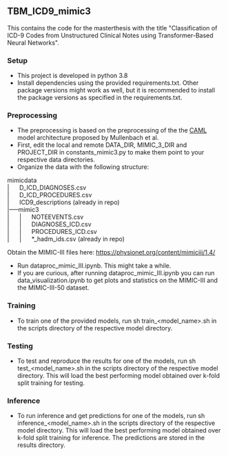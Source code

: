 ## TBM_ICD9_mimic3
This contains the code for the masterthesis with the title "Classification of ICD-9 Codes from Unstructured Clinical Notes using Transformer-Based Neural Networks".

### Setup
- This project is developed in python 3.8
- Install dependencies using the provided requirements.txt. Other package versions might work as well, but it is recommended to install the package versions as specified in the requirements.txt.

### Preprocessing
- The preprocessing is based on the preprocessing of the the [CAML](https://arxiv.org/abs/1802.05695) model architecture proposed by Mullenbach et al.
- First, edit the local and remote DATA_DIR, MIMIC_3_DIR and PROJECT_DIR in constants_mimic3.py to make them point to your respective data directories.
- Organize the data with the following structure:

mimicdata\
|&nbsp;&nbsp;&nbsp;&nbsp;&nbsp;&nbsp;D_ICD_DIAGNOSES.csv\
|&nbsp;&nbsp;&nbsp;&nbsp;&nbsp;&nbsp;D_ICD_PROCEDURES.csv\
|&nbsp;&nbsp;&nbsp;&nbsp;&nbsp;&nbsp;ICD9_descriptions (already in repo)\
|&ndash;&ndash;&ndash;mimic3\
|&nbsp;&nbsp;&nbsp;&nbsp;&nbsp;&nbsp;|&nbsp;&nbsp;&nbsp;&nbsp;&nbsp;&nbsp;NOTEEVENTS.csv\
|&nbsp;&nbsp;&nbsp;&nbsp;&nbsp;&nbsp;|&nbsp;&nbsp;&nbsp;&nbsp;&nbsp;&nbsp;DIAGNOSES_ICD.csv\
|&nbsp;&nbsp;&nbsp;&nbsp;&nbsp;&nbsp;|&nbsp;&nbsp;&nbsp;&nbsp;&nbsp;&nbsp;PROCEDURES_ICD.csv\
|&nbsp;&nbsp;&nbsp;&nbsp;&nbsp;&nbsp;|&nbsp;&nbsp;&nbsp;&nbsp;&nbsp;&nbsp;*_hadm_ids.csv (already in repo)

Obtain the MIMIC-III files here: https://physionet.org/content/mimiciii/1.4/

- Run dataproc_mimic_III.ipynb. This might take a while.
- If you are curious, after running dataproc_mimic_III.ipynb you can run data_visualization.ipynb to get plots and statistics on the MIMIC-III and the MIMIC-III-50 dataset.

### Training
- To train one of the provided models, run sh train_<model_name>.sh in the scripts directory of the respective model directory.

### Testing
- To test and reproduce the results for one of the models, run sh test_<model_name>.sh in the scripts directory of the respective model directory. This will load the best performing model obtained over k-fold split training for testing. 

### Inference
- To run inference and get predictions for one of the models, run sh inference_<model_name>.sh in the scripts directory of the respective model directory. This will load the best performing model obtained over k-fold split training for inference. The predictions are stored in the results directory. 
